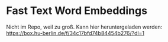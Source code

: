# Fast Text Word Embeddings

Nicht im Repo, weil zu groß. Kann hier heruntergeladen werden: <https://box.hu-berlin.de/f/34c17bfd74b84454b276/?dl=1>
